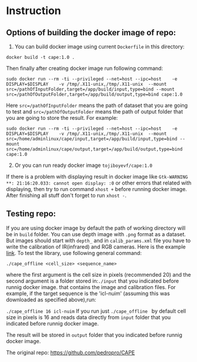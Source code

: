 # Instruction
## Options of building the docker image of repo:

1) You can build docker image using current `Dockerfile` in this directory:
```
docker build -t cape:1.0 .
```

Then finally after creating docker image run following command:

```sudo docker run --rm -ti --privileged --net=host --ipc=host    -e DISPLAY=$DISPLAY    -v /tmp/.X11-unix,/tmp/.X11-unix  --mount src=/pathOfInputFolder,target=/app/build/input,type=bind --mount src=/pathOfOutputFolder,target=/app/build/output,type=bind cape:1.0```

Here `src=/pathOfInputFolder` means the path of dataset that you are going to test and `src=/pathOfOutputFolder` means the path of output folder that you are going to store the result. For example:
```
sudo docker run --rm -ti --privileged --net=host --ipc=host    -e DISPLAY=$DISPLAY    -v /tmp/.X11-unix,/tmp/.X11-unix  --mount src=/home/adminlinux/cape/input,target=/app/build/input,type=bind --mount src=/home/adminlinux/cape/output,target=/app/build/output,type=bind cape:1.0
```
2) Or you can run ready docker image `tojiboyevf/cape:1.0`

If there is a problem with displaying result in docker image like `Gtk-WARNING **: 21:16:20.033: cannot open display: :0` or other errors that related with displaying, then try to run command `xhost +` before running docker image. After finishing all stuff don't forget to run `xhost -`.

## Testing repo:

If you are using docker image by default the path of working directory will be in `build` folder.
You can use depth image with `.png` format as a dataset. But images should start with `depth_` and in `calib_params.xml` file you have to write the calibration of IR(infrared) and RGB cameras. Here is the example [link](https://github.com/tojiboyevf/CAPE/tree/master/input). To test the library, use following general command:

```./cape_offline <cell_size> <sequence_name>```

where the first argument is the cell size in pixels (recommended 20)
and the second argument is a folder stored in:``./input`` that you indicated before runnig docker image.
that contains the image and calibration files. 
For example, if the target sequence is the 'icl-nuim' (assuming this was downloaded as specified above),run:

```./cape_offline 16 icl-nuim```
If you run just ``./cape_offline `` by default cell size in pixels is 16 and reads data directly from `input` folder that you indicated before runnig docker image.

The result will be stored in `output` folder that you indicated before runnig docker image.

The original repo: https://github.com/pedropro/CAPE
